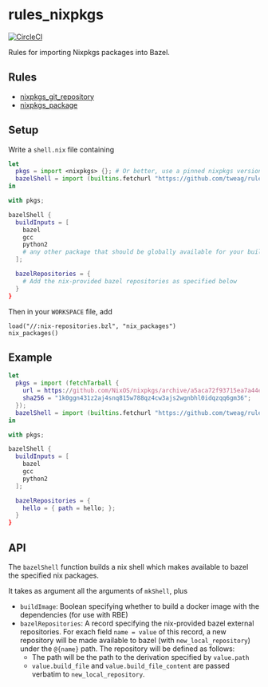# rules_nixpkgs

[![CircleCI](https://circleci.com/gh/tweag/rules_nixpkgs.svg?style=svg)](https://circleci.com/gh/tweag/rules_nixpkgs)

Rules for importing Nixpkgs packages into Bazel.

## Rules

* [nixpkgs_git_repository](#nixpkgs_git_repository)
* [nixpkgs_package](#nixpkgs_package)

## Setup

Write a `shell.nix` file containing

```nix
let
  pkgs = import <nixpkgs> {}; # Or better, use a pinned nixpkgs version
  bazelShell = import (builtins.fetchurl "https://github.com/tweag/rules_nixpkgs/archive/{REPLACE_BY_A_COMMIT_REV}.tar.gz" + "/bazel-shell.nix") pkgs;
in

with pkgs;

bazelShell {
  buildInputs = [
    bazel
    gcc
    python2
    # any other package that should be globally available for your build
  ];

  bazelRepositories = {
    # Add the nix-provided bazel repositories as specified below
  }
}
```

Then in your `WORKSPACE` file, add

```bzl
load("//:nix-repositories.bzl", "nix_packages")
nix_packages()
```

## Example

```nix
let
  pkgs = import (fetchTarball {
    url = https://github.com/NixOS/nixpkgs/archive/a5aca72f93715ea7a44e47028ed1404ec1efb525.tar.gz;
    sha256 = "1k0ggn431z2aj4snq815w788qz4cw3ajs2wgnbhl0idqzqq6gm36";
  });
  bazelShell = import (builtins.fetchurl "https://github.com/tweag/rules_nixpkgs/archive/8b85c32d8cac7b8b882386bac3af0618573b1612.tar.gz" + "/bazel-shell.nix") pkgs;
in

with pkgs;

bazelShell {
  buildInputs = [
    bazel
    gcc
    python2
  ];

  bazelRepositories = {
    hello = { path = hello; };
  }
}
```

## API

The `bazelShell` function builds a nix shell which makes available to bazel the
specified nix packages.

It takes as argument all the arguments of `mkShell`, plus

- `buildImage`: Boolean specifying whether to build a docker image with the
  dependencies (for use with RBE)
- `bazelRepositories`: A record specifying the nix-provided bazel external
  repositories.
  For exach field `name = value` of this record, a new repository will be made
  available to bazel (with `new_local_repository`) under the `@{name}` path.
  The repository will be defined as follows:
  - The path will be the path to the derivation specified by `value.path`
  - `value.build_file` and `value.build_file_content` are passed verbatim to
    `new_local_repository`.
